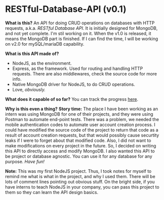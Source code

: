# RESTful-Database-API (v0.1)

**What is this?**
An API for doing CRUD operations on databases with HTTP requests, a.k.a. *RESTful Database API*. It is initially designed for MongoDB, and not yet complete. I'm stil working on it. When the v1.0 is released, it means the MongoDB part is finished. If I can find the time, I will be working on v2.0 for mySQL/mariaDB capability.

**What is this API made of?**
* NodeJS, as the environment. 
* Express, as the framework. Used for routing and handling HTTP requests. There are also middlewares, check the source code for more info.
* Native MongoDB driver for NodeJS, to do CRUD operations.  
* Love, *obviously.* 

**What does it capable of so far?**
You can track the progress [here](https://docs.google.com/spreadsheets/d/1ZRqfYvO7V3WECDWmgJTmC2M6SJjsmy8ZVwzqAFwpMKA/edit?usp=sharing). 



**Why is this even a thing?** 
**Story time:** The place I have been working as an intern was using MongoDB for one of their projects, and they were using Postman to automate end-point tests. There was a problem, we needed the mobile authentication codes to automate user account creation process. I could have modified the source code of the project to return that code as a result of account creation requests, but that would possibly cause securtity leaks if I were to forget about that modified code. Also, I did not want to make modifications on every project in the future. So, I decided on writing this API to directly access and modify MongoDB. I also wanted this API to be project or database agnostic. You can use it for any database for any purpose. *Have fun!*    

**Note:** This was my first NodeJS project. Thus, I took notes for myself to remind me what is what in the project, and why I used them. There will be lots of comment lines pointing out obvious stuff. On the bright side, if you have interns to teach NodeJS in your company, you can pass this project to them so they can learn the API design basics.  
